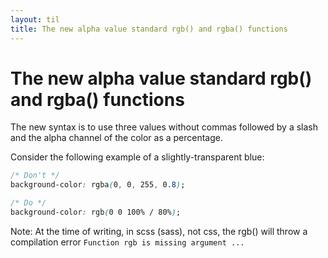```yaml
---
layout: til
title: The new alpha value standard rgb() and rgba() functions
---
```


# The new alpha value standard rgb() and rgba() functions



The new syntax is to use three values without commas followed by a slash and the alpha channel of the color as a percentage.

Consider the following example of a slightly-transparent blue:

```css
/* Don't */
background-color: rgba(0, 0, 255, 0.8);
```

```css
/* Do */
background-color: rgb(0 0 100% / 80%);
```

Note: At the time of writing, in scss (sass), not css, the rgb() will throw a compilation error `Function rgb is missing argument ...`
